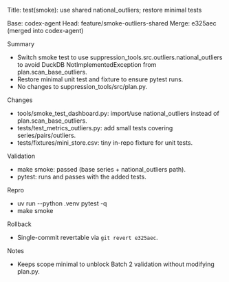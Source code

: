 Title: test(smoke): use shared national_outliers; restore minimal tests

Base: codex-agent
Head: feature/smoke-outliers-shared
Merge: e325aec (merged into codex-agent)

Summary
- Switch smoke test to use suppression_tools.src.outliers.national_outliers to avoid DuckDB NotImplementedException from plan.scan_base_outliers.
- Restore minimal unit test and fixture to ensure pytest runs.
- No changes to suppression_tools/src/plan.py.

Changes
- tools/smoke_test_dashboard.py: import/use national_outliers instead of plan.scan_base_outliers.
- tests/test_metrics_outliers.py: add small tests covering series/pairs/outliers.
- tests/fixtures/mini_store.csv: tiny in-repo fixture for unit tests.

Validation
- make smoke: passed (base series + national_outliers path).
- pytest: runs and passes with the added tests.

Repro
- uv run --python .venv pytest -q
- make smoke

Rollback
- Single-commit revertable via `git revert e325aec`.

Notes
- Keeps scope minimal to unblock Batch 2 validation without modifying plan.py.

